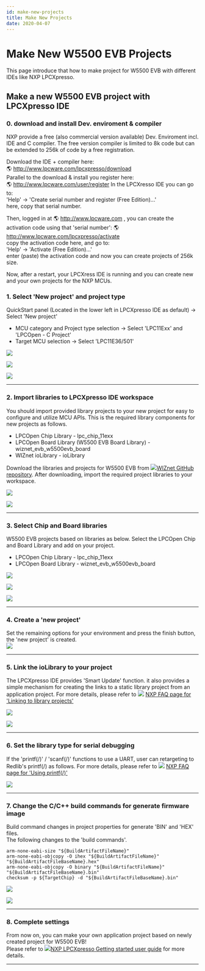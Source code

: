 ```yaml
---
id: make-new-projects
title: Make New Projects
date: 2020-04-07
---
```



# Make New W5500 EVB Projects

This page introduce that how to make project for W5500 EVB with
different IDEs like NXP LPCXpresso.


## Make a new W5500 EVB project with LPCXpresso IDE

### 0. download and install Dev. enviroment & compiler

NXP provide a free (also commercial version available) Dev. Enviroment
incl. IDE and C compiler. The free version compiler is limited to 8k
code but can be extended to 256k of code by a free registration.

Download the IDE + compiler here:  
🌎 http://www.lpcware.com/lpcxpresso/download  
Parallel to the download & install you register here:  
🌎 http://www.lpcware.com/user/register 
In the LPCXresso IDE you can go to:  
'Help' -> 'Create serial number and register (Free Edition)...'  
here, copy that serial number.

Then, logged in at 🌎 http://www.lpcware.com , you can create the
activation code using that 'serial number':
🌎 http://www.lpcware.com/lpcxpresso/activate  
copy the activation code here, and go to:  
'Help' -> 'Activate (Free Edition)...'  
enter (paste) the activation code and now you can create projects of
256k size.

Now, after a restart, your LPCXress IDE is running and you can create
new and your own projects for the NXP MCUs.


### 1. Select 'New project' and project type

QuickStart panel (Located in the lower left in LPCXpresso IDE as
default) -> Select 'New project'  

  - MCU category and Project type selection -> Select 'LPC11Exx' and
    'LPCOpen - C Project'
  - Target MCU selection -> Select 'LPC11E36/501'

![](/img/products/w5500/w5500_evb/figures/make_new_project_quickstart_box.jpg)

![](/img/products/w5500/w5500_evb/figures/make_new_project_newproject_box.jpg)

![](/img/products/w5500/w5500_evb/figures/make_new_project_select_mcu_box.jpg)

-----


### 2. Import libraries to LPCXpresso IDE workspace

You should import provided library projects to your new project for easy
to configure and utilize MCU APIs. This is the required library
components for new projects as follows.  

  - LPCOpen Chip Library - lpc\_chip\_11exx
  - LPCOpen Board Library (W5500 EVB Board Library) -
    wiznet\_evb\_w5500evb\_board
  - WIZnet ioLibrary - ioLibrary

Download the libraries and projects for W5500 EVB from
![](/img/products/w5500/w5500_evb/icons/link.png)[WIZnet GitHub
repository](https://github.com/Wiznet/W5500_EVB). After downloading,
import the required project libraries to your workspace.

![](/img/products/w5500/w5500_evb/figures/make_new_project_select_libs_box1.jpg)

![](/img/products/w5500/w5500_evb/figures/make_new_project_import_lib_box.jpg)

-----


### 3. Select Chip and Board libraries

W5500 EVB projects based on libraries as below. Select the LPCOpen Chip
and Board Library and add on your project.

  - LPCOpen Chip Library - lpc_chip_11exx
  - LPCOpen Board Library - wiznet_evb_w5500evb_board

![](/img/products/w5500/w5500_evb/figures/make_new_project_select_libs_box2.jpg)

![](/img/products/w5500/w5500_evb/figures/make_new_project_lib_chip_box.jpg)

![](/img/products/w5500/w5500_evb/figures/make_new_project_lib_board_box.jpg)

-----


### 4. Create a 'new project'

Set the remaining options for your environment and press the finish
button, the 'new project' is created.  
![](/img/products/w5500/w5500_evb/figures/make_new_project_project_explorer_box.jpg)

-----


### 5. Link the ioLibrary to your project

The LPCXpresso IDE provides 'Smart Update' function. it also provides a
simple mechanism for creating the links to a static library project from
an application project. For more details, please refer to
![](/img/products/w5500/w5500_evb/icons/link.png) [NXP FAQ page for 'Linking to library projects'](http://www.lpcware.com/content/faq/lpcxpresso/creating-linking-library-projects)

![](/img/products/w5500/w5500_evb/figures/make_new_project_smart_update.jpg)

![](/img/products/w5500/w5500_evb/figures/make_new_project_smart_update_select_box.jpg)

-----


### 6. Set the library type for serial debugging

If the 'printf(/)' / 'scanf(/)' functions to use a UART, user can
retargeting to Redlib's printf(/) as follows. For more details, please
refer to ![](/img/products/w5500/w5500_evb/icons/link.png) [NXP FAQ page for
'Using printf(/)'](http://www.lpcware.com/content/faq/lpcxpresso/using-printf)

![](/img/products/w5500/w5500_evb/figures/make_new_project_set_the_library_type_box.jpg)

-----


### 7. Change the C/C++ build commands for generate firmware image

Build command changes in project properties for generate 'BIN' and 'HEX'
files.  
The following changes to the 'build commands'.

``` make
arm-none-eabi-size "${BuildArtifactFileName}"
arm-none-eabi-objcopy -O ihex "${BuildArtifactFileName}" "${BuildArtifactFileBaseName}.hex"
arm-none-eabi-objcopy -O binary "${BuildArtifactFileName}" "${BuildArtifactFileBaseName}.bin"
checksum -p ${TargetChip} -d "${BuildArtifactFileBaseName}.bin"
```

![](/img/products/w5500/w5500_evb/figures/make_new_project_properties.jpg)

![](/img/products/w5500/w5500_evb/figures/make_new_project_properties_post-build_command_box.jpg)

-----


### 8. Complete settings

From now on, you can make your own application project based on newly
created project for W5500 EVB\!  
Please refer to ![](/img/products/w5500/w5500_evb/icons/download.png)<a href="http://www.nxp.com/documents/other/LPCXpresso_Getting_Started_User_Guide.pdf" target="_blank">NXP LPCXpresso Getting started user guide</a>
for more details.

-----
